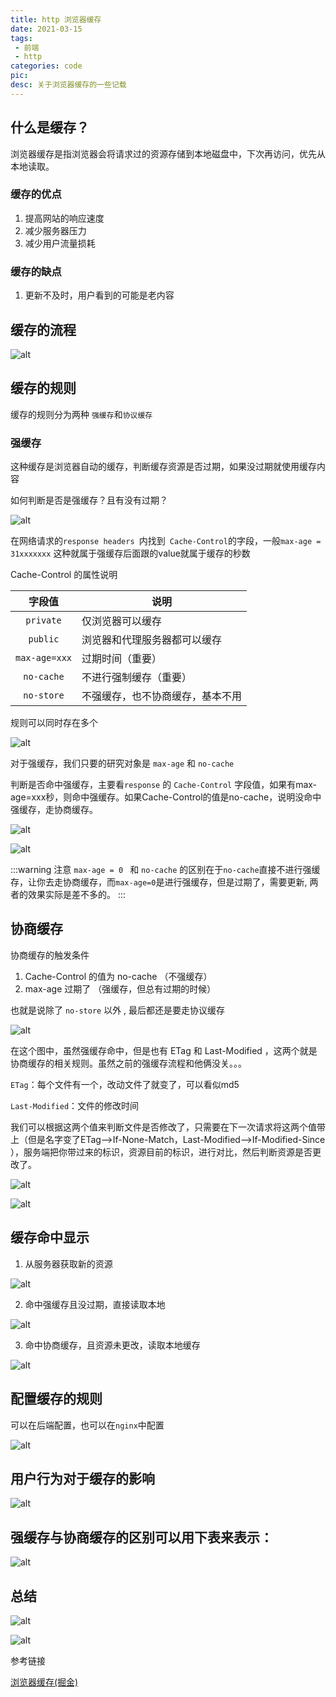 ```yaml
---
title: http 浏览器缓存
date: 2021-03-15
tags:
 - 前端
 - http
categories: code
pic: 
desc: 关于浏览器缓存的一些记载
---
```


## 什么是缓存？

浏览器缓存是指浏览器会将请求过的资源存储到本地磁盘中，下次再访问，优先从本地读取。

### 缓存的优点
1. 提高网站的响应速度
2. 减少服务器压力
3. 减少用户流量损耗

### 缓存的缺点
1. 更新不及时，用户看到的可能是老内容


## 缓存的流程

![alt](https://p3-juejin.byteimg.com/tos-cn-i-k3u1fbpfcp/5b354e0a8cb2450aba81bc12e03d774e~tplv-k3u1fbpfcp-zoom-1.image?imageslim)


## 缓存的规则

缓存的规则分为两种 `强缓存`和`协议缓存`

### 强缓存

这种缓存是浏览器自动的缓存，判断缓存资源是否过期，如果没过期就使用缓存内容

如何判断是否是强缓存？且有没有过期？

![alt](https://p3-juejin.byteimg.com/tos-cn-i-k3u1fbpfcp/2fef124c55304637bbf89591ea947131~tplv-k3u1fbpfcp-zoom-1.image)


在网络请求的`response headers `内找到` Cache-Control`的字段，一般`max-age = 31xxxxxxx` 这种就属于强缓存后面跟的value就属于缓存的秒数

Cache-Control  的属性说明

|   字段值   |  说明   |
| :----------: | ------------------------ |
|  `private`   | 仅浏览器可以缓存 |
|  `public`   | 浏览器和代理服务器都可以缓存 |
|  `max-age=xxx`   | 过期时间（重要） |
|  `no-cache`   | 不进行强制缓存（重要） |
|  `no-store`   | 不强缓存，也不协商缓存，基本不用 |

规则可以同时存在多个

![alt](https://p3-juejin.byteimg.com/tos-cn-i-k3u1fbpfcp/c50fd6d7f97c41458a2b60cf8c2601af~tplv-k3u1fbpfcp-zoom-1.image)

对于强缓存，我们只要的研究对象是 `max-age` 和 `no-cache`

判断是否命中强缓存，主要看`response` 的 `Cache-Control` 字段值，如果有max-age=xxx秒，则命中强缓存。如果Cache-Control的值是no-cache，说明没命中强缓存，走协商缓存。

![alt](https://p3-juejin.byteimg.com/tos-cn-i-k3u1fbpfcp/07f8dcf612474aa3b35ebea794f06fbe~tplv-k3u1fbpfcp-zoom-1.image)


![alt](https://p3-juejin.byteimg.com/tos-cn-i-k3u1fbpfcp/6c27d01f81b746db9594013415232287~tplv-k3u1fbpfcp-zoom-1.image)


:::warning 注意
 `max-age = 0 ` 和 `no-cache` 的区别在于`no-cache`直接不进行强缓存，让你去走协商缓存，而`max-age=0`是进行强缓存，但是过期了，需要更新, 两者的效果实际是差不多的。
:::

## 协商缓存
协商缓存的触发条件

1. Cache-Control 的值为 no-cache （不强缓存）
2. max-age 过期了 （强缓存，但总有过期的时候）

也就是说除了 `no-store` 以外 , 最后都还是要走协议缓存

![alt](https://p3-juejin.byteimg.com/tos-cn-i-k3u1fbpfcp/cfd149d78c3e4e25a3d5ce6128bb65b1~tplv-k3u1fbpfcp-zoom-1.image)


在这个图中，虽然强缓存命中，但是也有 ETag 和 Last-Modified ，这两个就是协商缓存的相关规则。虽然之前的强缓存流程和他俩没关。。。

`ETag`：每个文件有一个，改动文件了就变了，可以看似md5

`Last-Modified`：文件的修改时间

我们可以根据这两个值来判断文件是否修改了，只需要在下一次请求将这两个值带上（但是名字变了ETag-->If-None-Match，Last-Modified-->If-Modified-Since ），服务端把你带过来的标识，资源目前的标识，进行对比，然后判断资源是否更改了。


![alt](https://p3-juejin.byteimg.com/tos-cn-i-k3u1fbpfcp/58e4541b60f44ff7ac7e9cf6c1242ba0~tplv-k3u1fbpfcp-zoom-1.image)

![alt](https://p3-juejin.byteimg.com/tos-cn-i-k3u1fbpfcp/77ece84bcd294d22bdc966362248663e~tplv-k3u1fbpfcp-zoom-1.image)


## 缓存命中显示

1. 从服务器获取新的资源

![alt](https://p3-juejin.byteimg.com/tos-cn-i-k3u1fbpfcp/402c62c9bc2d46d485c43abe6205a23f~tplv-k3u1fbpfcp-zoom-1.image)

2. 命中强缓存且没过期，直接读取本地
   
![alt](https://p3-juejin.byteimg.com/tos-cn-i-k3u1fbpfcp/27976c4bcca3415abaca5c85a862afe4~tplv-k3u1fbpfcp-zoom-1.image)

3. 命中协商缓存，且资源未更改，读取本地缓存


![alt](https://p3-juejin.byteimg.com/tos-cn-i-k3u1fbpfcp/2a9096f25e1846dbac0d7203825ff9ff~tplv-k3u1fbpfcp-zoom-1.image)

## 配置缓存的规则

可以在后端配置，也可以在`nginx`中配置

![alt](https://p3-juejin.byteimg.com/tos-cn-i-k3u1fbpfcp/090c3c7058614a788ef3af402de9016c~tplv-k3u1fbpfcp-zoom-1.image)


## 用户行为对于缓存的影响

![alt](https://p3-juejin.byteimg.com/tos-cn-i-k3u1fbpfcp/df4081f9d78a424782119e8fb31d8fd9~tplv-k3u1fbpfcp-zoom-1.image)



## 强缓存与协商缓存的区别可以用下表来表示：

![alt](https://p3-juejin.byteimg.com/tos-cn-i-k3u1fbpfcp/1a05986cd9044b878a4148252c46bcd0~tplv-k3u1fbpfcp-zoom-1.image)


## 总结

![alt](https://p3-juejin.byteimg.com/tos-cn-i-k3u1fbpfcp/c819577cba3746ddaa2e25a58bed84a4~tplv-k3u1fbpfcp-zoom-1.image)

![alt](https://p3-juejin.byteimg.com/tos-cn-i-k3u1fbpfcp/244a7d5cf07f421ba9d4e3dbb4a27bf4~tplv-k3u1fbpfcp-zoom-1.image)

参考链接

[浏览器缓存(掘金)](https://juejin.cn/post/6844903763665240072#heading-4)

